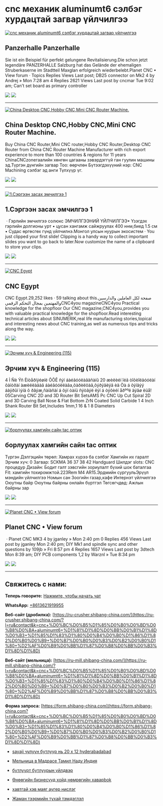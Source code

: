# cnc механик aluminumt6 сэлбэг хурдацтай загвар үйлчилгээ

<a href="https://swt.shibang-china.com/?l=ru&img&k=cnc+%D0%BC%D0%B5%D1%85%D0%B0%D0%BD%D0%B8%D0%BA+aluminumt6+%D1%81%D1%8D%D0%BB%D0%B1%D1%8D%D0%B3+%D1%85%D1%83%D1%80%D0%B4%D0%B0%D1%86%D1%82%D0%B0%D0%B9+%D0%B7%D0%B0%D0%B3%D0%B2%D0%B0%D1%80+%D2%AF%D0%B9%D0%BB%D1%87%D0%B8%D0%BB%D0%B3%D1%8D%D1%8D" target="_blank">![cnc механик aluminumt6 сэлбэг хурдацтай загвар үйлчилгээ](http://static.shibang-china.com/all-800x300/1363.jpg)</a>

## Panzerhalle Panzerhalle
Sie ist ein Beispiel f&#252;r perfekt gelungene Revitalisierung.Die schon jetzt legend&#228;re PANZERHALLE Salzburg hat das Gel&#228;nde der ehemaligen Struberkaserne im Stadtteil Maxglan erfolgreich wiederbelebt.Planet CNC • View forum&nbsp;&#0183;&#32;Topics Replies Views Last post; DB25 connector on Mk2 4 by Andrej &#187; Mon 7:28 am 4 Replies 2621 Views Last post by cncmar Tue 9:02 am; Can't set board as primary controller


<a href="https://whatsapp.shibangsoft.com/WhatsApp.php" target="_blank" title="WhatsApp">![](http://static.shibang-china.com/icon/whatsapp.png)</a> <a href="https://swt.shibang-china.com/?l=ru&icon&k=cnc+%D0%BC%D0%B5%D1%85%D0%B0%D0%BD%D0%B8%D0%BA+aluminumt6+%D1%81%D1%8D%D0%BB%D0%B1%D1%8D%D0%B3+%D1%85%D1%83%D1%80%D0%B4%D0%B0%D1%86%D1%82%D0%B0%D0%B9+%D0%B7%D0%B0%D0%B3%D0%B2%D0%B0%D1%80+%D2%AF%D0%B9%D0%BB%D1%87%D0%B8%D0%BB%D0%B3%D1%8D%D1%8D" target="_blank">![](http://static.shibang-china.com/icon/chat-ru.png)</a>

---

<a href="https://swt.shibang-china.com/?l=ru&img&k=cnc+%D0%BC%D0%B5%D1%85%D0%B0%D0%BD%D0%B8%D0%BA+aluminumt6+%D1%81%D1%8D%D0%BB%D0%B1%D1%8D%D0%B3+%D1%85%D1%83%D1%80%D0%B4%D0%B0%D1%86%D1%82%D0%B0%D0%B9+%D0%B7%D0%B0%D0%B3%D0%B2%D0%B0%D1%80+%D2%AF%D0%B9%D0%BB%D1%87%D0%B8%D0%BB%D0%B3%D1%8D%D1%8D" target="_blank">![China Desktop CNC,Hobby CNC,Mini CNC Router Machine.](http://static.shibang-china.com/all-800x300/673.jpg)</a>

## China Desktop CNC,Hobby CNC,Mini CNC Router Machine.
Buy China CNC Router,Mini CNC router,Hobby CNC Router,Desktop CNC Router from China CNC Router Machine Manufacturer with rich export experience to more than 100 countries &amp; regions for 11 years ChinaCNCzoneгаалийн хөнгөн цагааны зэвэрдэггүй ган гуулин машины эд.Түргэн дүнгийн загвар Тоо: өөрчлөн Бүтээгдэхүүний нэр: CNC Machining сэлбэг эд анги Түлхүүр үг.


<a href="https://whatsapp.shibangsoft.com/WhatsApp.php" target="_blank" title="WhatsApp">![](http://static.shibang-china.com/icon/whatsapp.png)</a> <a href="https://swt.shibang-china.com/?l=ru&icon&k=cnc+%D0%BC%D0%B5%D1%85%D0%B0%D0%BD%D0%B8%D0%BA+aluminumt6+%D1%81%D1%8D%D0%BB%D0%B1%D1%8D%D0%B3+%D1%85%D1%83%D1%80%D0%B4%D0%B0%D1%86%D1%82%D0%B0%D0%B9+%D0%B7%D0%B0%D0%B3%D0%B2%D0%B0%D1%80+%D2%AF%D0%B9%D0%BB%D1%87%D0%B8%D0%BB%D0%B3%D1%8D%D1%8D" target="_blank">![](http://static.shibang-china.com/icon/chat-ru.png)</a>

---

<a href="https://swt.shibang-china.com/?l=ru&img&k=cnc+%D0%BC%D0%B5%D1%85%D0%B0%D0%BD%D0%B8%D0%BA+aluminumt6+%D1%81%D1%8D%D0%BB%D0%B1%D1%8D%D0%B3+%D1%85%D1%83%D1%80%D0%B4%D0%B0%D1%86%D1%82%D0%B0%D0%B9+%D0%B7%D0%B0%D0%B3%D0%B2%D0%B0%D1%80+%D2%AF%D0%B9%D0%BB%D1%87%D0%B8%D0%BB%D0%B3%D1%8D%D1%8D" target="_blank">![1.Сэргээн засах эмчилгээ 1](http://static.shibang-china.com/all-800x300/958.jpg)</a>

## 1.Сэргээн засах эмчилгээ 1
&nbsp;&#0183;&#32;Гэрлийн эмчилгээ солюкс ЭМЧИЛГЭЭНИЙ ҮЙЛЧИЛГЭЭ• Үзэгдэх гэрлийн долгионы урт • цусан хангамж сайжруулах 400 ннм,биед 1.5 см • Судас өргөсгөх гүнд үйлчилнэ.Монгол улсын нуурын экосистем&nbsp;&#0183;&#32;You just clipped your first slide! Clipping is a handy way to collect important slides you want to go back to later.Now customize the name of a clipboard to store your clips.


<a href="https://whatsapp.shibangsoft.com/WhatsApp.php" target="_blank" title="WhatsApp">![](http://static.shibang-china.com/icon/whatsapp.png)</a> <a href="https://swt.shibang-china.com/?l=ru&icon&k=cnc+%D0%BC%D0%B5%D1%85%D0%B0%D0%BD%D0%B8%D0%BA+aluminumt6+%D1%81%D1%8D%D0%BB%D0%B1%D1%8D%D0%B3+%D1%85%D1%83%D1%80%D0%B4%D0%B0%D1%86%D1%82%D0%B0%D0%B9+%D0%B7%D0%B0%D0%B3%D0%B2%D0%B0%D1%80+%D2%AF%D0%B9%D0%BB%D1%87%D0%B8%D0%BB%D0%B3%D1%8D%D1%8D" target="_blank">![](http://static.shibang-china.com/icon/chat-ru.png)</a>

---

<a href="https://swt.shibang-china.com/?l=ru&img&k=cnc+%D0%BC%D0%B5%D1%85%D0%B0%D0%BD%D0%B8%D0%BA+aluminumt6+%D1%81%D1%8D%D0%BB%D0%B1%D1%8D%D0%B3+%D1%85%D1%83%D1%80%D0%B4%D0%B0%D1%86%D1%82%D0%B0%D0%B9+%D0%B7%D0%B0%D0%B3%D0%B2%D0%B0%D1%80+%D2%AF%D0%B9%D0%BB%D1%87%D0%B8%D0%BB%D0%B3%D1%8D%D1%8D" target="_blank">![CNC Egypt](http://static.shibang-china.com/all-800x300/1020.jpg)</a>

## CNC Egypt
CNC Egypt.29,252 likes &#183; 59 talking about this.‎صفحة لكل العاملين والدارسين والمهتمين بمجال التحكم الرقمي‎CNC4you magazineCNC4you Practical knowledge for the shopfloor Our CNC magazine,CNC4you,provides you with valuable practical knowledge for the shopfloor.Read interesting technical articles about SINUMERIK,real life manufacturing stories,topical and interesting news about CNC training,as well as numerous tips and tricks along the way.


<a href="https://whatsapp.shibangsoft.com/WhatsApp.php" target="_blank" title="WhatsApp">![](http://static.shibang-china.com/icon/whatsapp.png)</a> <a href="https://swt.shibang-china.com/?l=ru&icon&k=cnc+%D0%BC%D0%B5%D1%85%D0%B0%D0%BD%D0%B8%D0%BA+aluminumt6+%D1%81%D1%8D%D0%BB%D0%B1%D1%8D%D0%B3+%D1%85%D1%83%D1%80%D0%B4%D0%B0%D1%86%D1%82%D0%B0%D0%B9+%D0%B7%D0%B0%D0%B3%D0%B2%D0%B0%D1%80+%D2%AF%D0%B9%D0%BB%D1%87%D0%B8%D0%BB%D0%B3%D1%8D%D1%8D" target="_blank">![](http://static.shibang-china.com/icon/chat-ru.png)</a>

---

<a href="https://swt.shibang-china.com/?l=ru&img&k=cnc+%D0%BC%D0%B5%D1%85%D0%B0%D0%BD%D0%B8%D0%BA+aluminumt6+%D1%81%D1%8D%D0%BB%D0%B1%D1%8D%D0%B3+%D1%85%D1%83%D1%80%D0%B4%D0%B0%D1%86%D1%82%D0%B0%D0%B9+%D0%B7%D0%B0%D0%B3%D0%B2%D0%B0%D1%80+%D2%AF%D0%B9%D0%BB%D1%87%D0%B8%D0%BB%D0%B3%D1%8D%D1%8D" target="_blank">![Эрчим хүч &amp; Engineering (115)](http://static.shibang-china.com/all-800x300/672.jpg)</a>

## Эрчим хүч &amp; Engineering (115)
4 &#204; &#209;&#232; &#221;&#241; &#200;&#237;&#242;&#229;&#240;&#237;&#253;&#233;&#248;&#237;&#235; &#213;&#213;&#202; &#241;&#253;&#237; &#225;&#224;&#233;&#227;&#243;&#243;&#235;&#224;&#227;&#228;&#241;&#224;&#237;&#251; 20 &#230;&#232;&#235;&#232;&#233;&#237; &#238;&#233;&#227; &#242;&#238;&#245;&#232;&#238;&#235;&#228;&#243;&#243;&#235;&#224;&#237; &#245;&#224;&#236;&#242;&#240;&#224;&#237; &#224;&#230;&#232;&#235;&#235;&#224;&#228;&#224;&#227; &#225;&#224;&#233;&#227;&#243;&#243;&#235;&#235;&#224;&#227;а,&#245;&#224;&#240;&#232;&#235;&#246;&#224;&#227;,&#245;&#253;&#240;&#253;&#227;&#235;&#253;&#227; &#232;&#228; &#210;&#224; &#225; &#245;&#253;&#237;&#228;&#253;&#253; &#225;&#224;&#255;&#240;&#251;&#237; &#236;&#253;&#237;&#228; &#245; &#240;&#227;&#253;&#230;,&#241;&#224;&#237;&#224;&#241;&#224;&#237; &#225; &#245;&#253;&#237; &#242;&#224;&#237;&#252; &#241;&#253;&#242;&#227;&#253;&#235; &#235;&#253;&#237; &#225; &#242;&#253;&#245;&#232;&#233;&#237; &#229;&#240;&#186;&#186;&#235; &#228;&#253;&#226;&#248; &#235;&#252;&#229;! 05Carving CNC 2D and 3D Router Bit SetsAMS Pc CNC Up Cut Spiral 2D and 3D Carving Ball Nose &amp; Flat Bottom ZrN Coated Solid Carbide 1 4 Inch Shank Router Bit Set,Includes 1mm,1 16 &amp; 1 8 Diameters


<a href="https://whatsapp.shibangsoft.com/WhatsApp.php" target="_blank" title="WhatsApp">![](http://static.shibang-china.com/icon/whatsapp.png)</a> <a href="https://swt.shibang-china.com/?l=ru&icon&k=cnc+%D0%BC%D0%B5%D1%85%D0%B0%D0%BD%D0%B8%D0%BA+aluminumt6+%D1%81%D1%8D%D0%BB%D0%B1%D1%8D%D0%B3+%D1%85%D1%83%D1%80%D0%B4%D0%B0%D1%86%D1%82%D0%B0%D0%B9+%D0%B7%D0%B0%D0%B3%D0%B2%D0%B0%D1%80+%D2%AF%D0%B9%D0%BB%D1%87%D0%B8%D0%BB%D0%B3%D1%8D%D1%8D" target="_blank">![](http://static.shibang-china.com/icon/chat-ru.png)</a>

---

<a href="https://swt.shibang-china.com/?l=ru&img&k=cnc+%D0%BC%D0%B5%D1%85%D0%B0%D0%BD%D0%B8%D0%BA+aluminumt6+%D1%81%D1%8D%D0%BB%D0%B1%D1%8D%D0%B3+%D1%85%D1%83%D1%80%D0%B4%D0%B0%D1%86%D1%82%D0%B0%D0%B9+%D0%B7%D0%B0%D0%B3%D0%B2%D0%B0%D1%80+%D2%AF%D0%B9%D0%BB%D1%87%D0%B8%D0%BB%D0%B3%D1%8D%D1%8D" target="_blank">![борлуулах хамгийн сайн tac оптик](http://static.shibang-china.com/all-800x300/99.jpg)</a>

## борлуулах хамгийн сайн tac оптик
Түргэн Дэлгэцийн төрөл: Хамрах хүрээ ба сэлбэг Хамгийн их гаралт Эрчим хүч: 0 Загвар: SCKMA 36 37 38 42 Handguard Шилдэг slots: CNC процедур Дизайн: Бодит галт зэвсгийн зориулалт бүхий шок баталгаа Fit: хамгийн тохиромжтой.223Rem M4 AR15.Эрдмийн сургуульЭрүүл мэндийн үйлчилгээ Номын сан Зоогийн газар,кафе Интернэт үйлчилгээ Оюутны байр Оюутны байрны онлайн бүртгэл Төгсөгчдөд: Ажлын байрны зар


<a href="https://whatsapp.shibangsoft.com/WhatsApp.php" target="_blank" title="WhatsApp">![](http://static.shibang-china.com/icon/whatsapp.png)</a> <a href="https://swt.shibang-china.com/?l=ru&icon&k=cnc+%D0%BC%D0%B5%D1%85%D0%B0%D0%BD%D0%B8%D0%BA+aluminumt6+%D1%81%D1%8D%D0%BB%D0%B1%D1%8D%D0%B3+%D1%85%D1%83%D1%80%D0%B4%D0%B0%D1%86%D1%82%D0%B0%D0%B9+%D0%B7%D0%B0%D0%B3%D0%B2%D0%B0%D1%80+%D2%AF%D0%B9%D0%BB%D1%87%D0%B8%D0%BB%D0%B3%D1%8D%D1%8D" target="_blank">![](http://static.shibang-china.com/icon/chat-ru.png)</a>

---

<a href="https://swt.shibang-china.com/?l=ru&img&k=cnc+%D0%BC%D0%B5%D1%85%D0%B0%D0%BD%D0%B8%D0%BA+aluminumt6+%D1%81%D1%8D%D0%BB%D0%B1%D1%8D%D0%B3+%D1%85%D1%83%D1%80%D0%B4%D0%B0%D1%86%D1%82%D0%B0%D0%B9+%D0%B7%D0%B0%D0%B3%D0%B2%D0%B0%D1%80+%D2%AF%D0%B9%D0%BB%D1%87%D0%B8%D0%BB%D0%B3%D1%8D%D1%8D" target="_blank">![Planet CNC • View forum](http://static.shibang-china.com/all-800x300/794.jpg)</a>

## Planet CNC • View forum
&nbsp;&#0183;&#32;Planet CNC MK3 4 by jganley &#187; Mon 2:40 pm 0 Replies 456 Views Last post by jganley Mon 2:40 pm; DIY Mk1 and spindle sync and other questions by 109jb &#187; Fri 8:57 pm 4 Replies 1657 Views Last post by 3dtech Mon 8:39 am; DIY PCB components 1,2 by Warznl &#187; Tue 8:34 pm

<a href="https://whatsapp.shibangsoft.com/WhatsApp.php" target="_blank" title="WhatsApp">![](http://static.shibang-china.com/icon/whatsapp.png)</a> <a href="https://swt.shibang-china.com/?l=ru&icon&k=cnc+%D0%BC%D0%B5%D1%85%D0%B0%D0%BD%D0%B8%D0%BA+aluminumt6+%D1%81%D1%8D%D0%BB%D0%B1%D1%8D%D0%B3+%D1%85%D1%83%D1%80%D0%B4%D0%B0%D1%86%D1%82%D0%B0%D0%B9+%D0%B7%D0%B0%D0%B3%D0%B2%D0%B0%D1%80+%D2%AF%D0%B9%D0%BB%D1%87%D0%B8%D0%BB%D0%B3%D1%8D%D1%8D" target="_blank">![](http://static.shibang-china.com/icon/chat-ru.png)</a>

---
## Свяжитесь с нами:

**Теперь говорите:** [Нажмите, чтобы начать чат](https://swt.shibang-china.com?l=ru&contact&k=cnc+%D0%BC%D0%B5%D1%85%D0%B0%D0%BD%D0%B8%D0%BA+aluminumt6+%D1%81%D1%8D%D0%BB%D0%B1%D1%8D%D0%B3+%D1%85%D1%83%D1%80%D0%B4%D0%B0%D1%86%D1%82%D0%B0%D0%B9+%D0%B7%D0%B0%D0%B3%D0%B2%D0%B0%D1%80+%D2%AF%D0%B9%D0%BB%D1%87%D0%B8%D0%BB%D0%B3%D1%8D%D1%8D)

**WhatsApp:**  [+8613621919955](https://whatsapp.shibangsoft.com/WhatsApp.php)

**Веб-сайт (дробилка):** [https://ru-crusher.shibang-china.com/](https://ru-crusher.shibang-china.com/?l=ru&contact&k=cnc+%D0%BC%D0%B5%D1%85%D0%B0%D0%BD%D0%B8%D0%BA+aluminumt6+%D1%81%D1%8D%D0%BB%D0%B1%D1%8D%D0%B3+%D1%85%D1%83%D1%80%D0%B4%D0%B0%D1%86%D1%82%D0%B0%D0%B9+%D0%B7%D0%B0%D0%B3%D0%B2%D0%B0%D1%80+%D2%AF%D0%B9%D0%BB%D1%87%D0%B8%D0%BB%D0%B3%D1%8D%D1%8D)

**Веб-сайт (мельница):** [https://ru-mill.shibang-china.com/](https://ru-mill.shibang-china.com/?l=ru&contact&k=cnc+%D0%BC%D0%B5%D1%85%D0%B0%D0%BD%D0%B8%D0%BA+aluminumt6+%D1%81%D1%8D%D0%BB%D0%B1%D1%8D%D0%B3+%D1%85%D1%83%D1%80%D0%B4%D0%B0%D1%86%D1%82%D0%B0%D0%B9+%D0%B7%D0%B0%D0%B3%D0%B2%D0%B0%D1%80+%D2%AF%D0%B9%D0%BB%D1%87%D0%B8%D0%BB%D0%B3%D1%8D%D1%8D)

**Форма запроса:** [https://form.shibang-china.com](https://form.shibang-china.com?l=ru&contact&k=cnc+%D0%BC%D0%B5%D1%85%D0%B0%D0%BD%D0%B8%D0%BA+aluminumt6+%D1%81%D1%8D%D0%BB%D0%B1%D1%8D%D0%B3+%D1%85%D1%83%D1%80%D0%B4%D0%B0%D1%86%D1%82%D0%B0%D0%B9+%D0%B7%D0%B0%D0%B3%D0%B2%D0%B0%D1%80+%D2%AF%D0%B9%D0%BB%D1%87%D0%B8%D0%BB%D0%B3%D1%8D%D1%8D)

* [sayaji чулуун бутлуур нь 20 х 12 hyderabadabad](../129/sayaji%20%D1%87%D1%83%D0%BB%D1%83%D1%83%D0%BD%20%D0%B1%D1%83%D1%82%D0%BB%D1%83%D1%83%D1%80%20%D0%BD%D1%8C%2020%20%D1%85%2012%20hyderabadabad.md)

* [Мельница в Мадрасе Тамил Наду Индия](../126/%D0%9C%D0%B5%D0%BB%D1%8C%D0%BD%D0%B8%D1%86%D0%B0%20%D0%B2%20%D0%9C%D0%B0%D0%B4%D1%80%D0%B0%D1%81%D0%B5%20%D0%A2%D0%B0%D0%BC%D0%B8%D0%BB%20%D0%9D%D0%B0%D0%B4%D1%83%20%D0%98%D0%BD%D0%B4%D0%B8%D1%8F.md)

* [бутлуурт бутлуурын үйлдвэр](../127/%D0%B1%D1%83%D1%82%D0%BB%D1%83%D1%83%D1%80%D1%82%20%D0%B1%D1%83%D1%82%D0%BB%D1%83%D1%83%D1%80%D1%8B%D0%BD%20%D2%AF%D0%B9%D0%BB%D0%B4%D0%B2%D1%8D%D1%80.md)

* [Өнөөгийн бизнесүүд хойд нөмрөгийн хаварbok](../126/%D3%A8%D0%BD%D3%A9%D3%A9%D0%B3%D0%B8%D0%B9%D0%BD%20%D0%B1%D0%B8%D0%B7%D0%BD%D0%B5%D1%81%D2%AF%D2%AF%D0%B4%20%D1%85%D0%BE%D0%B9%D0%B4%20%D0%BD%D3%A9%D0%BC%D1%80%D3%A9%D0%B3%D0%B8%D0%B9%D0%BD%20%D1%85%D0%B0%D0%B2%D0%B0%D1%80bok.md)

* [хавтгай хэв маяг аугер нислэг](../129/%D1%85%D0%B0%D0%B2%D1%82%D0%B3%D0%B0%D0%B9%20%D1%85%D1%8D%D0%B2%20%D0%BC%D0%B0%D1%8F%D0%B3%20%D0%B0%D1%83%D0%B3%D0%B5%D1%80%20%D0%BD%D0%B8%D1%81%D0%BB%D1%8D%D0%B3.md)

* [Жаман тээрмийн тухай тэмдэглэл](../126/%D0%96%D0%B0%D0%BC%D0%B0%D0%BD%20%D1%82%D1%8D%D1%8D%D1%80%D0%BC%D0%B8%D0%B9%D0%BD%20%D1%82%D1%83%D1%85%D0%B0%D0%B9%20%D1%82%D1%8D%D0%BC%D0%B4%D1%8D%D0%B3%D0%BB%D1%8D%D0%BB.md)